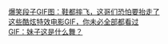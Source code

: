   
[爆笑段子GIF图：鞋都摔飞，这哥们恐怕要抬走了](http://www.dianyue.me/archives/342/cwk1o3znhxxfqdao/)  
[这些酷炫特效电影GIF，你未必全部都看过](http://www.dianyue.me/archives/274/m2avjtqn87outvly/)  
[GIF：妹子这是什么舞？](http://www.dianyue.me/archives/006/d3901i00ijht6mvp/)